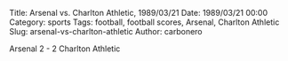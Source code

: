 Title: Arsenal vs. Charlton Athletic, 1989/03/21
Date: 1989/03/21 00:00
Category: sports
Tags: football, football scores, Arsenal, Charlton Athletic
Slug: arsenal-vs-charlton-athletic
Author: carbonero


Arsenal 2 - 2 Charlton Athletic
